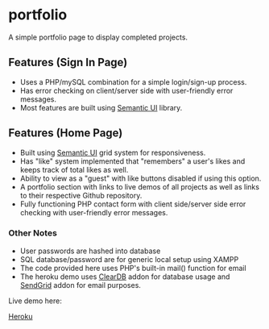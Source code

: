 # portfolio

A simple portfolio page to display completed projects.

## Features (Sign In Page)

* Uses a PHP/mySQL combination for a simple login/sign-up process.
* Has error checking on client/server side with user-friendly error messages.
* Most features are built using [Semantic UI](http://semantic-ui.com/) library.

## Features (Home Page)

* Built using [Semantic UI](http://semantic-ui.com/) grid system for responsiveness.
* Has "like" system implemented that "remembers" a user's likes and keeps track of total likes as well.
* Ability to view as a "guest" with like buttons disabled if using this option.
* A portfolio section with links to live demos of all projects as well as links to their respective Github repository.
* Fully functioning PHP contact form with client side/server side error checking with user-friendly error messages.

### Other Notes

* User passwords are hashed into database
* SQL database/password are for generic local setup using XAMPP
* The code provided here uses PHP's built-in mail() function for email
* The heroku demo uses [ClearDB](https://elements.heroku.com/addons/cleardb) addon for database usage and [SendGrid](https://elements.heroku.com/addons/sendgrid) addon for email purposes.

Live demo here:

[Heroku](https://polar-savannah-76012.herokuapp.com/index.php)

